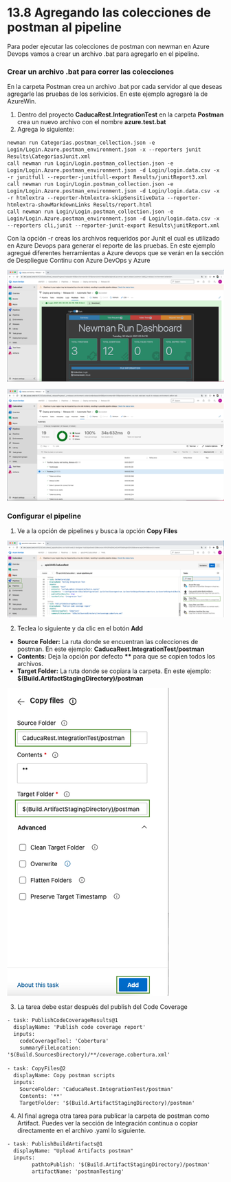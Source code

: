 # 13.8 Agregando las colecciones de postman al pipeline

Para poder ejecutar las colecciones de postman con newman en Azure Devops vamos a crear un archivo .bat para agregarlo en el pipeline.

### Crear un archivo .bat para correr las colecciones

En la carpeta Postman crea un archivo .bat por cada servidor al que deseas agregarle las pruebas de los serivicios. En este ejemplo agregaré la de AzureWin.

1. Dentro del proyecto **CaducaRest.IntegrationTest** en la carpeta **Postman** crea un nuevo archivo con el nombre **azure.test.bat**
2. Agrega lo siguiente:

```text
newman run Categorias.postman_collection.json -e Login/Login.Azure.postman_environment.json -x --reporters junit Results\CategoriasJunit.xml
call newman run Login/Login.postman_collection.json -e Login/Login.Azure.postman_environment.json -d Login/login.data.csv -x -r junitfull --reporter-junitfull-export Results/junitReport3.xml 
call newman run Login/Login.postman_collection.json -e Login/Login.Azure.postman_environment.json -d Login/login.data.csv -x -r htmlextra --reporter-htmlextra-skipSensitiveData --reporter-htmlextra-showMarkdownLinks Results/report.html
call newman run Login/Login.postman_collection.json -e Login/Login.Azure.postman_environment.json -d Login/login.data.csv -x --reporters cli,junit --reporter-junit-export Results\junitReport.xml 
```

Con la opción -r creas los archivos requeridos por Junit el cual es utilizado en Azure Devops para generar el reporte de las pruebas. En este ejemplo agregué diferentes herramientas a Azure devops que se verán en la sección de Despliegue Continu con Azure DevOps y Azure

![](../.gitbook/assets/image%20%28554%29.png)

![](../.gitbook/assets/image%20%28588%29.png)

### Configurar el pipeline

1. Ve a la opción de pipelines y busca la opción **Copy Files** 

![](../.gitbook/assets/image%20%28591%29.png)

2. Teclea lo siguiente y da clic en el botón **Add**

* **Source Folder:** La ruta donde se encuentran las colecciones de postman. En este ejemplo: **CaducaRest.IntegrationTest/postman**
* **Contents:** Deja la opción por defecto **\*\*** para que se copien todos los archivos.
* **Target Folder:** La ruta donde se copiara la carpeta. En este ejemplo: **$\(Build.ArtifactStagingDirectory\)/postman**

![](../.gitbook/assets/image%20%28589%29.png)

3. La tarea debe estar después del publish del Code Coverage

```text
- task: PublishCodeCoverageResults@1
  displayName: 'Publish code coverage report'
  inputs:
    codeCoverageTool: 'Cobertura'
    summaryFileLocation: '$(Build.SourcesDirectory)/**/coverage.cobertura.xml'

- task: CopyFiles@2
  displayName: Copy postman scripts
  inputs:
    SourceFolder: 'CaducaRest.IntegrationTest/postman'
    Contents: '**'
    TargetFolder: '$(Build.ArtifactStagingDirectory)/postman'

```

4. Al final agrega otra tarea para publicar la carpeta de postman como Artifact. Puedes ver la sección de Integración continua o copiar directamente en el archivo .yaml lo siguiente.

```text
- task: PublishBuildArtifacts@1
  displayName: "Upload Artifacts postman"
  inputs:
        pathtoPublish: '$(Build.ArtifactStagingDirectory)/postman' 
        artifactName: 'postmanTesting' 
```

